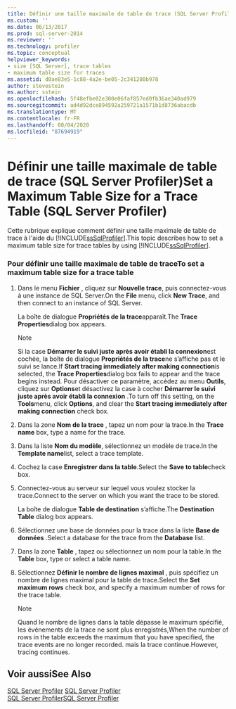 ```yaml
---
title: Définir une taille maximale de table de trace (SQL Server Profiler) | Microsoft Docs
ms.custom: ''
ms.date: 06/13/2017
ms.prod: sql-server-2014
ms.reviewer: ''
ms.technology: profiler
ms.topic: conceptual
helpviewer_keywords:
- size [SQL Server], trace tables
- maximum table size for traces
ms.assetid: d0ae83e5-1c88-4a2e-be05-2c341280b978
author: stevestein
ms.author: sstein
ms.openlocfilehash: 5f48efbe02e300e06faf857ed0fb36ae340ad979
ms.sourcegitcommit: ad4d92dce894592a259721a1571b1d8736abacdb
ms.translationtype: MT
ms.contentlocale: fr-FR
ms.lasthandoff: 08/04/2020
ms.locfileid: "87694919"
---
```

# <a name="set-a-maximum-table-size-for-a-trace-table-sql-server-profiler"></a><span data-ttu-id="5f835-102">Définir une taille maximale de table de trace (SQL Server Profiler)</span><span class="sxs-lookup"><span data-stu-id="5f835-102">Set a Maximum Table Size for a Trace Table (SQL Server Profiler)</span></span>
  <span data-ttu-id="5f835-103">Cette rubrique explique comment définir une taille maximale de table de trace à l'aide du [!INCLUDE[ssSqlProfiler](../../includes/sssqlprofiler-md.md)].</span><span class="sxs-lookup"><span data-stu-id="5f835-103">This topic describes how to set a maximum table size for trace tables by using [!INCLUDE[ssSqlProfiler](../../includes/sssqlprofiler-md.md)].</span></span>  
  
### <a name="to-set-a-maximum-table-size-for-a-trace-table"></a><span data-ttu-id="5f835-104">Pour définir une taille maximale de table de trace</span><span class="sxs-lookup"><span data-stu-id="5f835-104">To set a maximum table size for a trace table</span></span>  
  
1.  <span data-ttu-id="5f835-105">Dans le menu **Fichier** , cliquez sur **Nouvelle trace**, puis connectez-vous à une instance de SQL Server.</span><span class="sxs-lookup"><span data-stu-id="5f835-105">On the **File** menu, click **New Trace**, and then connect to an instance of SQL Server.</span></span>  
  
     <span data-ttu-id="5f835-106">La boîte de dialogue **Propriétés de la trace**apparaît.</span><span class="sxs-lookup"><span data-stu-id="5f835-106">The **Trace Properties**dialog box appears.</span></span>  
  
    > [!NOTE]  
    >  <span data-ttu-id="5f835-107">Si la case **Démarrer le suivi juste après avoir établi la connexion**est cochée, la boîte de dialogue **Propriétés de la trace**ne s’affiche pas et le suivi se lance.</span><span class="sxs-lookup"><span data-stu-id="5f835-107">If **Start tracing immediately after making connection**is selected, the **Trace Properties**dialog box fails to appear and the trace begins instead.</span></span> <span data-ttu-id="5f835-108">Pour désactiver ce paramètre, accédez au menu **Outils**, cliquez sur **Options**et désactivez la case à cocher **Démarrer le suivi juste après avoir établi la connexion** .</span><span class="sxs-lookup"><span data-stu-id="5f835-108">To turn off this setting, on the **Tools**menu, click **Options**, and clear the **Start tracing immediately after making connection** check box.</span></span>  
  
2.  <span data-ttu-id="5f835-109">Dans la zone **Nom de la trace** , tapez un nom pour la trace.</span><span class="sxs-lookup"><span data-stu-id="5f835-109">In the **Trace name** box, type a name for the trace.</span></span>  
  
3.  <span data-ttu-id="5f835-110">Dans la liste **Nom du modèle**, sélectionnez un modèle de trace.</span><span class="sxs-lookup"><span data-stu-id="5f835-110">In the **Template name**list, select a trace template.</span></span>  
  
4.  <span data-ttu-id="5f835-111">Cochez la case **Enregistrer dans la table**.</span><span class="sxs-lookup"><span data-stu-id="5f835-111">Select the **Save to table**check box.</span></span>  
  
5.  <span data-ttu-id="5f835-112">Connectez-vous au serveur sur lequel vous voulez stocker la trace.</span><span class="sxs-lookup"><span data-stu-id="5f835-112">Connect to the server on which you want the trace to be stored.</span></span>  
  
     <span data-ttu-id="5f835-113">La boîte de dialogue **Table de destination** s’affiche.</span><span class="sxs-lookup"><span data-stu-id="5f835-113">The **Destination Table** dialog box appears.</span></span>  
  
6.  <span data-ttu-id="5f835-114">Sélectionnez une base de données pour la trace dans la liste **Base de données** .</span><span class="sxs-lookup"><span data-stu-id="5f835-114">Select a database for the trace from the **Database** list.</span></span>  
  
7.  <span data-ttu-id="5f835-115">Dans la zone **Table** , tapez ou sélectionnez un nom pour la table.</span><span class="sxs-lookup"><span data-stu-id="5f835-115">In the **Table** box, type or select a table name.</span></span>  
  
8.  <span data-ttu-id="5f835-116">Sélectionnez **Définir le nombre de lignes maximal** , puis spécifiez un nombre de lignes maximal pour la table de trace.</span><span class="sxs-lookup"><span data-stu-id="5f835-116">Select the **Set maximum rows** check box, and specify a maximum number of rows for the trace table.</span></span>  
  
    > [!NOTE]  
    >  <span data-ttu-id="5f835-117">Quand le nombre de lignes dans la table dépasse le maximum spécifié, les événements de la trace ne sont plus enregistrés,</span><span class="sxs-lookup"><span data-stu-id="5f835-117">When the number of rows in the table exceeds the maximum that you have specified, the trace events are no longer recorded.</span></span> <span data-ttu-id="5f835-118">mais la trace continue.</span><span class="sxs-lookup"><span data-stu-id="5f835-118">However, tracing continues.</span></span>  
  
## <a name="see-also"></a><span data-ttu-id="5f835-119">Voir aussi</span><span class="sxs-lookup"><span data-stu-id="5f835-119">See Also</span></span>  
 <span data-ttu-id="5f835-120">[SQL Server Profiler](sql-server-profiler.md) </span><span class="sxs-lookup"><span data-stu-id="5f835-120">[SQL Server Profiler](sql-server-profiler.md) </span></span>  
 [<span data-ttu-id="5f835-121">SQL Server Profiler</span><span class="sxs-lookup"><span data-stu-id="5f835-121">SQL Server Profiler</span></span>](sql-server-profiler.md)  
  
  
